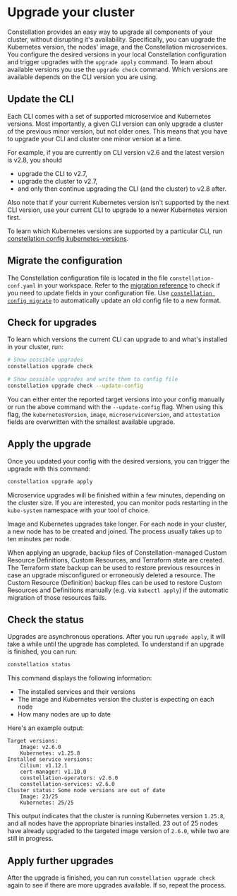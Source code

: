 # Upgrade your cluster

Constellation provides an easy way to upgrade all components of your cluster, without disrupting it's availability.
Specifically, you can upgrade the Kubernetes version, the nodes' image, and the Constellation microservices.
You configure the desired versions in your local Constellation configuration and trigger upgrades with the `upgrade apply` command.
To learn about available versions you use the `upgrade check` command.
Which versions are available depends on the CLI version you are using.

## Update the CLI

Each CLI comes with a set of supported microservice and Kubernetes versions.
Most importantly, a given CLI version can only upgrade a cluster of the previous minor version, but not older ones.
This means that you have to upgrade your CLI and cluster one minor version at a time.

For example, if you are currently on CLI version v2.6 and the latest version is v2.8, you should

* upgrade the CLI to v2.7,
* upgrade the cluster to v2.7,
* and only then continue upgrading the CLI (and the cluster) to v2.8 after.

Also note that if your current Kubernetes version isn't supported by the next CLI version, use your current CLI to upgrade to a newer Kubernetes version first.

To learn which Kubernetes versions are supported by a particular CLI, run [constellation config kubernetes-versions](../reference/cli.md#constellation-config-kubernetes-versions).

## Migrate the configuration

The Constellation configuration file is located in the file `constellation-conf.yaml` in your workspace.
Refer to the [migration reference](../reference/migration.md) to check if you need to update fields in your configuration file.
Use [`constellation config migrate`](../reference/cli.md#constellation-config-migrate) to automatically update an old config file to a new format.

## Check for upgrades

To learn which versions the current CLI can upgrade to and what's installed in your cluster, run:

```bash
# Show possible upgrades
constellation upgrade check

# Show possible upgrades and write them to config file
constellation upgrade check --update-config
```

You can either enter the reported target versions into your config manually or run the above command with the `--update-config` flag.
When using this flag, the `kubernetesVersion`, `image`, `microserviceVersion`, and `attestation` fields are overwritten with the smallest available upgrade.

## Apply the upgrade

Once you updated your config with the desired versions, you can trigger the upgrade with this command:

```bash
constellation upgrade apply
```

Microservice upgrades will be finished within a few minutes, depending on the cluster size.
If you are interested, you can monitor pods restarting in the `kube-system` namespace with your tool of choice.

Image and Kubernetes upgrades take longer.
For each node in your cluster, a new node has to be created and joined.
The process usually takes up to ten minutes per node.

When applying an upgrade, backup files of Constellation-managed Custom Resource Definitions, Custom Resources, and Terraform state are created.
The Terraform state backup can be used to restore previous resources in case an upgrade misconfigured or erroneously deleted a resource. 
The Custom Resource (Definition) backup files can be used to restore Custom Resources and Definitions manually (e.g. via `kubectl apply`) if the automatic migration of those resources fails.

## Check the status

Upgrades are asynchronous operations.
After you run `upgrade apply`, it will take a while until the upgrade has completed.
To understand if an upgrade is finished, you can run:

```bash
constellation status
```

This command displays the following information:

* The installed services and their versions
* The image and Kubernetes version the cluster is expecting on each node
* How many nodes are up to date

Here's an example output:

```shell-session
Target versions:
	Image: v2.6.0
	Kubernetes: v1.25.8
Installed service versions:
	Cilium: v1.12.1
	cert-manager: v1.10.0
	constellation-operators: v2.6.0
	constellation-services: v2.6.0
Cluster status: Some node versions are out of date
	Image: 23/25
	Kubernetes: 25/25
```

This output indicates that the cluster is running Kubernetes version `1.25.8`, and all nodes have the appropriate binaries installed.
23 out of 25 nodes have already upgraded to the targeted image version of `2.6.0`, while two are still in progress.

## Apply further upgrades

After the upgrade is finished, you can run `constellation upgrade check` again to see if there are more upgrades available. If so, repeat the process.
